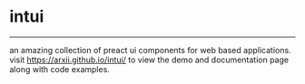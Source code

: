 # intui
----

an amazing collection of preact ui components for web based applications.
visit https://arxii.github.io/intui/ to view the demo and documentation page along with code examples.
